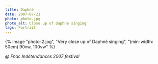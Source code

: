 ```yaml
---
title: Daphné
date: 2007-07-21
photo: photo.jpg
photo_alt: Close up of Daphné singing
tags: Portrait
---
```


{% image "photo-2.jpg", "Very close up of Daphné singing", "(min-width: 50em) 90vw, 100vw" %}

_@ Fnac Indétendances 2007 festival_
